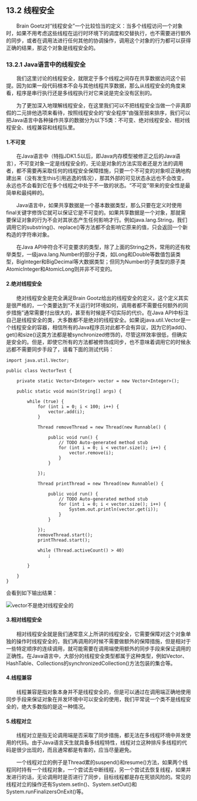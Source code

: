 ## 13.2 线程安全

　　Brain Goetz对“线程安全”一个比较恰当的定义：当多个线程访问一个对象时，如果不用考虑这些线程在运行时环境下的调度和交替执行，也不需要进行额外的同步，或者在调用法进行任何其他的协调操作，调用这个对象的行为都可以获得正确的结果，那这个对象是线程安全的。


### 13.2.1 Java语言中的线程安全

　　我们这里讨论的线程安全，就限定于多个线程之间存在共享数据访问这个前提。因为如果一段代码根本不会与其他线程共享数据，那么从线程安全的角度来看，程序是串行执行还是多线程执行对它来说是完全没有区别的。

　　为了更加深入地理解线程安全，在这里我们可以不把线程安全当做一个非真即假的二元排他选项来看待，按照线程安全的“安全程序”由强至弱来排序，我们可以把Java语言中各种操作共享的数据分为以下5类：不可变、绝对线程安全、相对线程安全、线程兼容和线程队里。

#### 1.不可变

　　在Java语言中（特指JDK1.5以后，即Java内存模型被修正之后的Java语言），不可变对象一定是线程安全的，无论是对象的方法实现者还是方法的调用者，都不需要再采取任何的线程安全保障措施，只要一个不可变的对象呗正确地构建出来（没有发生this引用逃逸的情况），那其外部的可见状态永远也不会改变，永远也不会看到它在多个线程之中处于不一致的状态。“不可变”带来的安全性是最简单和最纯粹的。

　　Java语言中，如果共享数据是一个基本数据类型，那么只要在定义时使用final关键字修饰它就可以保证它是不可变的。如果共享数据是一个对象，那就需要保证对象的行为不会对其状态产生任何影响才行。例如java.lang.String，我们调用它的substring()、replace()等方法都不会影响它原来的值，只会返回一个新构造的字符串对象。

　　在Java API中符合不可变要求的类型，除了上面的String之外，常用的还有枚举类型，一级java.lang.Number的部分子类，如Long和Double等数值包装类型，BigInteger和BigDecimal等大数据类型；但同为Number的子类型的原子类AtomicInteger和AtomicLong则并非不可变的。

#### 2.绝对线程安全

　　绝对线程安全是完全满足Brain Gootz给出的线程安全的定义，这个定义其实是很严格的，一个类要达到“不关运行时环境如何，调用者都不需要任何额外的同步措施”通常需要付出很大的，甚至有时候是不切实际的代价。在Java API中标注自己是线程安全的类，大多数都不是绝对的线程安全。如果说java.util.Vector是一个线程安全的容器，相信所有的Java程序员对此都不会有异议，因为它的add()、get()和size()这类方法都是被synchronized修饰的，尽管这样效率很低，但确实是安全的。但是，即使它所有的方法都被修饰成同步，也不意味着调用它的时候永远都不需要同步手段了，请看下面的测试代码：

	import java.util.Vector;
	
	public class VectorTest {
	
	    private static Vector<Integer> vector = new Vector<Integer>();
	
	    public static void main(String[] args) {
	
	        while (true) {
	            for (int i = 0; i < 100; i++) {
	                vector.add(i);
	            }
	
	            Thread removeThread = new Thread(new Runnable() {
	
	                public void run() {
	                    // TODO Auto-generated method stub
	                    for (int i = 0; i < vector.size(); i++) {
	                    	vector.remove(i);
	                    }
	                }
	
	            });
	
	            Thread printThread = new Thread(new Runnable() {
	
	                public void run() {
	                    // TODO Auto-generated method stub
	                    for (int i = 0; i < vector.size(); i++) {
	                        System.out.println(vector.get(i));
	                    }
	                }
	
	            });
	            removeThread.start();
	            printThread.start();
	
	            while (Thread.activeCount() > 40)
	                ;
	
	        }
	
	    }
	}

会看到如下输出结果：

![vector不是绝对线程安全的]()


#### 3.相对线程安全

　　相对线程安全就是我们通常意义上所讲的线程安全，它需要保障对这个对象单独的操作时线程安全的，我们再调用的时候不需要做额外的保障措施，但是相对于一些特定顺序的连续调用，就可能需要在调用端使用额外的同步手段来保证调用的正确性。在Java语言中，大部分的线程安全类型都属于这种类型，例如Vector、HashTable、Collections的synchronizedCollection()方法包装的集合等。

#### 4.线程兼容

　　线程兼容是指对象本身并不是线程安全的，但是可以通过在调用端正确地使用同步手段来保证对象在并发环境中可以安全的使用，我们平常说一个类不是线程安全的，绝大多数指的是这一种情况。

#### 5.线程对立

　　线程对立是指无论调用端是否采取了同步措施，都无法在多线程环境中并发使用的代码。由于Java语言天生就具备多线程特性，线程对立这种排斥多线程的代码是很少出现的，而且通常都是有害的，应当尽量避免。

　　一个线程对立的例子是Thread累的suspend()和resume()方法，如果两个线程同时持有一个线程对象，一个尝试去中断线程，另一个尝试去恢复线程，如果并发进行的话，无论调用时是否进行了同步，目标线程都是存在死锁风险的。常见的线程对立的操作还有System.setIn()、System.setOut()和System.runFinalizersOnExit()等。